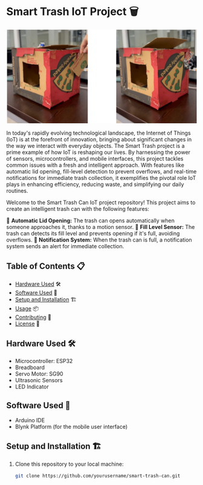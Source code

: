# Smart Trash IoT Project 🗑️

![Smart Trash](https://github.com/chaimaebouyarmane/IOT_Intelligent_Trash/blob/main/Img/smart_trash.PNG)

In today's rapidly evolving technological landscape, the Internet of Things (IoT) is at the forefront of innovation, bringing about significant changes in the way we interact with everyday objects. The Smart Trash project is a prime example of how IoT is reshaping our lives. By harnessing the power of sensors, microcontrollers, and mobile interfaces, this project tackles common issues with a fresh and intelligent approach. With features like automatic lid opening, fill-level detection to prevent overflows, and real-time notifications for immediate trash collection, it exemplifies the pivotal role IoT plays in enhancing efficiency, reducing waste, and simplifying our daily routines.


Welcome to the Smart Trash Can IoT project repository! This project aims to create an intelligent trash can with the following features:

🚀 **Automatic Lid Opening:** The trash can opens automatically when someone approaches it, thanks to a motion sensor.
📏 **Fill Level Sensor:** The trash can detects its fill level and prevents opening if it's full, avoiding overflows.
📢 **Notification System:** When the trash can is full, a notification system sends an alert for immediate collection.

## Table of Contents 📋

- [Hardware Used](#hardware-used) 🛠️
- [Software Used](#software-used) 📡
- [Setup and Installation](#setup-and-installation) 🏗️
- [Usage](#usage) 📦
- [Contributing](#contributing) 🤝
- [License](#license) 📄

## Hardware Used 🛠️

- Microcontroller: ESP32
- Breadboard
- Servo Motor: SG90
- Ultrasonic Sensors
- LED Indicator

## Software Used 📡

- Arduino IDE
- Blynk Platform (for the mobile user interface)

## Setup and Installation 🏗️

1. Clone this repository to your local machine:

   ```bash
   git clone https://github.com/yourusername/smart-trash-can.git
